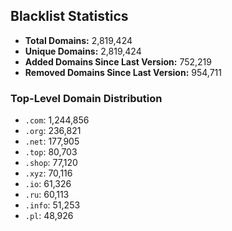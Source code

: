 ## Blacklist Statistics

- **Total Domains:** 2,819,424
- **Unique Domains:** 2,819,424
- **Added Domains Since Last Version:** 752,219
- **Removed Domains Since Last Version:** 954,711

### Top-Level Domain Distribution

-  `.com`: 1,244,856
-  `.org`: 236,821
-  `.net`: 177,905
-  `.top`: 80,703
-  `.shop`: 77,120
-  `.xyz`: 70,116
-  `.io`: 61,326
-  `.ru`: 60,113
-  `.info`: 51,253
-  `.pl`: 48,926
